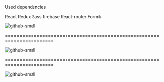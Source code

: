 Used dependencies

React Redux Sass firebase React-router Formik

![github-small](app-screenshot1.jpg)

=======================================================================

![github-small](app-screenshot2.jpg)

=======================================================================

![github-small](app-screenshot3.jpg)
